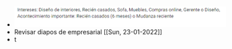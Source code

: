 - ![image.png](../assets/image_1642687170280_0.png)
- Revisar diapos de empresarial [[Sun, 23-01-2022]]
- t